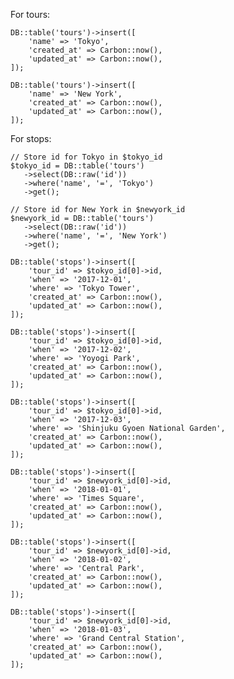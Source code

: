 For tours:

    DB::table('tours')->insert([
        'name' => 'Tokyo',
        'created_at' => Carbon::now(),
        'updated_at' => Carbon::now(),
    ]);

    DB::table('tours')->insert([
        'name' => 'New York',
        'created_at' => Carbon::now(),
        'updated_at' => Carbon::now(),
    ]);

For stops:

    // Store id for Tokyo in $tokyo_id
    $tokyo_id = DB::table('tours')
       ->select(DB::raw('id'))
       ->where('name', '=', 'Tokyo')
       ->get();

    // Store id for New York in $newyork_id
    $newyork_id = DB::table('tours')
       ->select(DB::raw('id'))
       ->where('name', '=', 'New York')
       ->get();

    DB::table('stops')->insert([
        'tour_id' => $tokyo_id[0]->id,
        'when' => '2017-12-01',
        'where' => 'Tokyo Tower',
        'created_at' => Carbon::now(),
        'updated_at' => Carbon::now(),
    ]);

    DB::table('stops')->insert([
        'tour_id' => $tokyo_id[0]->id,
        'when' => '2017-12-02',
        'where' => 'Yoyogi Park',
        'created_at' => Carbon::now(),
        'updated_at' => Carbon::now(),
    ]);

    DB::table('stops')->insert([
        'tour_id' => $tokyo_id[0]->id,
        'when' => '2017-12-03',
        'where' => 'Shinjuku Gyoen National Garden',
        'created_at' => Carbon::now(),
        'updated_at' => Carbon::now(),
    ]);

    DB::table('stops')->insert([
        'tour_id' => $newyork_id[0]->id,
        'when' => '2018-01-01',
        'where' => 'Times Square',
        'created_at' => Carbon::now(),
        'updated_at' => Carbon::now(),
    ]);

    DB::table('stops')->insert([
        'tour_id' => $newyork_id[0]->id,
        'when' => '2018-01-02',
        'where' => 'Central Park',
        'created_at' => Carbon::now(),
        'updated_at' => Carbon::now(),
    ]);

    DB::table('stops')->insert([
        'tour_id' => $newyork_id[0]->id,
        'when' => '2018-01-03',
        'where' => 'Grand Central Station',
        'created_at' => Carbon::now(),
        'updated_at' => Carbon::now(),
    ]);


